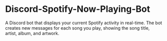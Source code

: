 # Discord-Spotify-Now-Playing-Bot
A Discord bot that displays your current Spotify activity in real-time. The bot creates new messages for each song you play, showing the song title, artist, album, and artwork.
